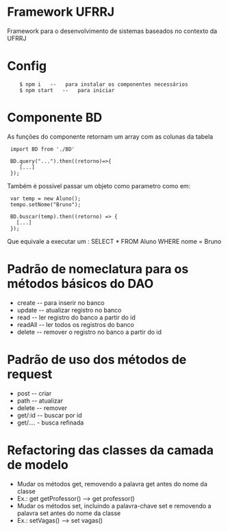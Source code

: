 # Framework UFRRJ

Framework para o desenvolvimento de sistemas baseados no contexto da UFRRJ

# Config
```
    $ npm i   --   para instalar os componentes necessários
    $ npm start   --   para iniciar
```
# Componente BD

 As funções do componente retornam um array com as colunas da tabela

```
 import BD from './BD'

 BD.query("...").then((retorno)=>{
    [...]
 });
```

 Também é possível passar um objeto como parametro como em:

```
 var temp = new Aluno();
 tempo.setNome("Bruno");

 BD.buscar(temp).then((retorno) => {
   [...]
 });
```

 Que equivale a executar um : SELECT * FROM Aluno WHERE nome = Bruno

# Padrão de nomeclatura para os métodos básicos do DAO

- create -- para inserir no banco
- update -- atualizar registro no banco
- read -- ler registro do banco a partir do id
- readAll -- ler todos os registros do banco
- delete -- remover o registro no banco a partir do id

# Padrão de uso dos métodos de request

- post -- criar 
- path -- atualizar
- delete -- remover
- get/:id -- buscar por id
- get/.... - busca refinada

# Refactoring das classes da camada de modelo

- Mudar os métodos get, removendo a palavra get antes do nome da classe
- Ex.: get getProfessor() --> get professor()
- Mudar os métodos set, incluindo a palavra-chave set e removendo a palavra set antes do nome da classe
- Ex.: setVagas() --> set vagas() 


